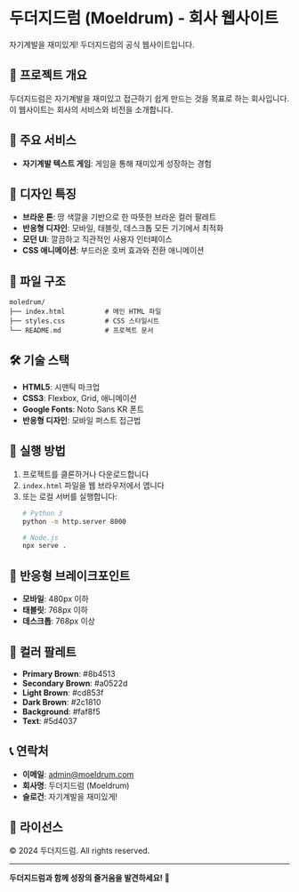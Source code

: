 # 두더지드럼 (Moeldrum) - 회사 웹사이트

자기계발을 재미있게! 두더지드럼의 공식 웹사이트입니다.

## 🎯 프로젝트 개요

두더지드럼은 자기계발을 재미있고 접근하기 쉽게 만드는 것을 목표로 하는 회사입니다. 이 웹사이트는 회사의 서비스와 비전을 소개합니다.

## 🚀 주요 서비스

- **자기계발 텍스트 게임**: 게임을 통해 재미있게 성장하는 경험

## 🎨 디자인 특징

- **브라운 톤**: 땅 색깔을 기반으로 한 따뜻한 브라운 컬러 팔레트
- **반응형 디자인**: 모바일, 태블릿, 데스크톱 모든 기기에서 최적화
- **모던 UI**: 깔끔하고 직관적인 사용자 인터페이스
- **CSS 애니메이션**: 부드러운 호버 효과와 전환 애니메이션

## 📁 파일 구조

```
moledrum/
├── index.html          # 메인 HTML 파일
├── styles.css          # CSS 스타일시트
└── README.md           # 프로젝트 문서
```

## 🛠️ 기술 스택

- **HTML5**: 시맨틱 마크업
- **CSS3**: Flexbox, Grid, 애니메이션
- **Google Fonts**: Noto Sans KR 폰트
- **반응형 디자인**: 모바일 퍼스트 접근법

## 🚀 실행 방법

1. 프로젝트를 클론하거나 다운로드합니다
2. `index.html` 파일을 웹 브라우저에서 엽니다
3. 또는 로컬 서버를 실행합니다:
   ```bash
   # Python 3
   python -m http.server 8000
   
   # Node.js
   npx serve .
   ```

## 📱 반응형 브레이크포인트

- **모바일**: 480px 이하
- **태블릿**: 768px 이하
- **데스크톱**: 768px 이상

## 🎨 컬러 팔레트

- **Primary Brown**: #8b4513
- **Secondary Brown**: #a0522d
- **Light Brown**: #cd853f
- **Dark Brown**: #2c1810
- **Background**: #faf8f5
- **Text**: #5d4037

## 📞 연락처

- **이메일**: admin@moeldrum.com
- **회사명**: 두더지드럼 (Moeldrum)
- **슬로건**: 자기계발을 재미있게!

## 📄 라이선스

© 2024 두더지드럼. All rights reserved.

---

**두더지드럼과 함께 성장의 즐거움을 발견하세요! 🌱**
